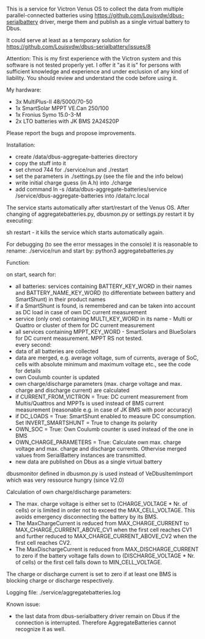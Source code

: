 This is a service for Victron Venus OS to collect the data from multiple parallel-connected batteries using https://github.com/Louisvdw/dbus-serialbattery driver, merge them and publish as a single virtual battery to Dbus.
 
It could serve at least as a temporary solution for https://github.com/Louisvdw/dbus-serialbattery/issues/8

Attention: This is my first experience with the Victron system and this software is not tested properly yet. I offer it "as it is" for persons with sufficient knowledge and experience and under exclusion of any kind of liability. You should review and understand the code before using it. 

My hardware:
- 3x MultiPlus-II 48/5000/70-50
- 1x SmartSolar MPPT VE.Can 250/100
- 1x Fronius Symo 15.0-3-M
- 2x LTO batteries with JK BMS 2A24S20P

Please report the bugs and propose improvements.

Installation:
- create /data/dbus-aggregate-batteries directory
- copy the stuff into it
- set chmod 744 for ./service/run and ./restart
- set the parameters in ./settings.py (see the file and the info below)
- write initial charge guess (in A.h) into ./charge
- add command ln -s /data/dbus-aggregate-batteries/service /service/dbus-aggregate-batteries into /data/rc.local 

The service starts automatically after start/restart of the Venus OS. After changing of aggregatebatteries.py, dbusmon.py or settings.py restart it by executing:

sh restart - it kills the service which starts automatically again.

For debugging (to see the error messages in the console) it is reasonable to rename: ./service/run and start by: python3 aggregatebatteries.py

Function:

on start, search for:
- all batteries: services containing BATTERY_KEY_WORD in their names and BATTERY_NAME_KEY_WORD (to differentiate between battery and SmartShunt) in their product names
- if a SmartShunt is found, is remembered and can be taken into account as DC load in case of own DC current measurement
- service (only one) containing MULTI_KEY_WORD in its name - Multi or Quattro or cluster of them for DC current measurement
- all services containing MPPT_KEY_WORD - SmartSolars and BlueSolars for DC current measurement. MPPT RS not tested.	
every second:
- data of all batteries are collected
- data are merged, e.g. average voltage, sum of currents, average of SoC, cells with absolute minimum and maximum voltage etc., see the code for details
- own Coulumb counter is updated
- own charge/discharge parameters (max. charge voltage and max. charge and discharge current) are calculated
- if CURRENT_FROM_VICTRON = True: DC current measurement from Multis/Quattros and MPPTs is used instead of BMS current measurement (reasonable e.g. in case of JK BMS with poor accuracy)
- if DC_LOADS = True: SmartShunt enabled to measure DC consumption. Set INVERT_SMARTSHUNT = True to change its polarity
- OWN_SOC = True: Own Coulumb counter is used instead of the one in BMS
- OWN_CHARGE_PARAMETERS = True: Calculate own max. charge voltage and max. charge and discharge currents. Othervise merged values from SerialBattery instances are transmitted.	
- new data are published on Dbus as a single virtual battery

dbusmonitor defined in dbusmon.py is used instead of VeDbusItemImport which was very ressource hungry (since V2.0)	
	
Calculation of own charge/discharge parameters:
	
- The max. charge voltage is either set to (CHARGE_VOLTAGE * Nr. of cells) or is limited in order not to exceed the MAX_CELL_VOLTAGE. This avoids emergency disconnecting the battery by its BMS.    	
- The MaxChargeCurrent is reduced from MAX_CHARGE_CURRENT to MAX_CHARGE_CURRENT_ABOVE_CV1 when the first cell reaches CV1 and further reduced to MAX_CHARGE_CURRENT_ABOVE_CV2 when the first cell reaches CV2.
- The MaxDischargeCurrent is reduced from MAX_DISCHARGE_CURRENT to zero if the battery voltage falls down to (DISCHARGE_VOLTAGE * Nr. of cells) or the first cell falls down to MIN_CELL_VOLTAGE.

The charge or discharge current is set to zero if at least one BMS is blocking charge or discharge respectively.

Logging file:
./service/aggregatebatteries.log	

Known issue:
- the last data from dbus-serialbattery driver remain on Dbus if the connection is interrupted. Therefore AggregateBatteries cannot recognize it as well.
